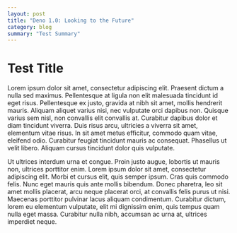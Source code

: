 ```yaml
---
layout: post
title: "Deno 1.0: Looking to the Future"
category: blog
summary: "Test Summary"
---
```


# Test Title

Lorem ipsum dolor sit amet, consectetur adipiscing elit. Praesent dictum a nulla sed maximus. Pellentesque at ligula non elit malesuada tincidunt id eget risus. Pellentesque ex justo, gravida at nibh sit amet, mollis hendrerit mauris. Aliquam aliquet varius nisi, nec vulputate orci dapibus non. Quisque varius sem nisl, non convallis elit convallis at. Curabitur dapibus dolor et diam tincidunt viverra. Duis risus arcu, ultricies a viverra sit amet, elementum vitae risus. In sit amet metus efficitur, commodo quam vitae, eleifend odio. Curabitur feugiat tincidunt mauris ac consequat. Phasellus ut velit libero. Aliquam cursus tincidunt dolor quis vulputate.

Ut ultrices interdum urna et congue. Proin justo augue, lobortis ut mauris non, ultrices porttitor enim. Lorem ipsum dolor sit amet, consectetur adipiscing elit. Morbi et cursus elit, quis semper ipsum. Cras quis commodo felis. Nunc eget mauris quis ante mollis bibendum. Donec pharetra, leo sit amet mollis placerat, arcu neque placerat orci, at convallis felis purus ut nisi. Maecenas porttitor pulvinar lacus aliquam condimentum. Curabitur dictum, lorem eu elementum vulputate, elit mi dignissim enim, quis tempus quam nulla eget massa. Curabitur nulla nibh, accumsan ac urna at, ultrices imperdiet neque.